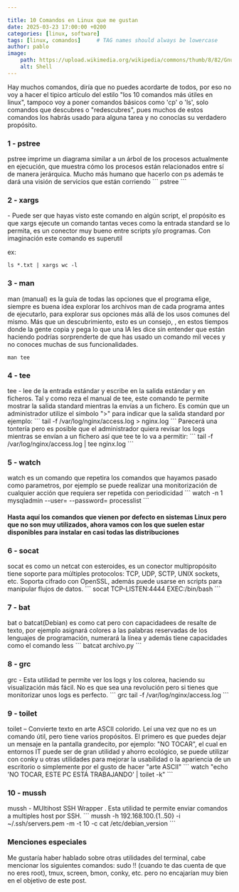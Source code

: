 ```yaml
---

title: 10 Comandos en Linux que me gustan
date: 2025-03-23 17:00:00 +0200
categories: [linux, software]
tags: [linux, comandos]     # TAG names should always be lowercase
author: pablo
image:
    path: https://upload.wikimedia.org/wikipedia/commons/thumb/8/82/Gnu-bash-logo.svg/200px-Gnu-bash-logo.svg.png
    alt: Shell
---
```


Hay muchos comandos, diría que no puedes acordarte de todos, por eso no voy a hacer el tipico artículo del estilo
"los 10 comandos más útiles en linux", tampoco voy a poner comandos básicos como 'cp' o 'ls', solo comandos que descubres o "redescubres",
pues muchos de estos comandos los habrás usado para alguna tarea y no conocías su verdadero propósito.


<h3>1 - pstree</h3>
pstree imprime un diagrama similar a un árbol de los procesos actualmente en ejecución, 
que muestra cómo los procesos están relacionados entre sí de manera jerárquica. Mucho más humano que hacerlo con ps
además te dará una visión de servicios que están corriendo
```
pstree
```
<h3>2 - xargs</h3> - Puede ser que hayas visto este comando en algún script, el propósito es que xargs ejecute un comando tantas veces como la entrada standard
se lo permita, es un conector muy bueno entre scripts y/o programas. Con imaginación este comando es superutil

ex:
```
ls *.txt | xargs wc -l
```
<h3>3 - man</h3> 
man (manual) es la guía de todas las opciones que el programa elige, siempre es buena idea explorar los archivos man de cada programa 
antes de ejecutarlo, para explorar sus opciones más allá de los usos comunes del mismo. Más que un descubrimiento, esto es un consejo,
, en estos tiempos donde la gente copia y pega lo que una IA les dice sin entender que están haciendo 
podrías sorprenderte de que has usado un comando mil veces y no conoces muchas de sus funcionalidades. 

```
man tee
```
<h3>4 - tee</h3>
tee - lee de la entrada estándar y escribe en la salida estándar y en ficheros. 
Tal y como reza el manual de tee, este comando te permite mostrar la salida standard mientras la envías a un fichero. 
Es común que un administrador utilize el símbolo ">" para indicar que la salida standard por ejemplo:
```
tail -f /var/log/nginx/access.log > nginx.log
```
Parecerá una tontería pero es posible que el administrador quiera revisar los logs mientras se envían a un fichero así que tee
te lo va a permitir:
```
tail -f /var/log/nginx/access.log | tee nginx.log
```

<h3>5 - watch</h3>
watch es un comando que repetira los comandos que hayamos pasado como parametros, por ejemplo se puede realizar una monitorización
de cualquier acción que requiera ser repetida con periodicidad
```
watch -n 1 mysqladmin --user=<user> --password=<password> processlist
```

<h4>Hasta aquí los comandos que vienen por defecto en sistemas Linux pero que no son muy utilizados, ahora vamos con los que suelen estar 
disponibles para instalar en casi todas las distribuciones</h4>

<h3>6 - socat</h3>
socat es como un netcat con esteroides, es un conector multipropósito tiene soporte para múltiples protocolos: TCP, UDP, SCTP, UNIX sockets, etc.
Soporta cifrado con OpenSSL, además puede usarse en scripts para manipular flujos de datos. 
```
socat TCP-LISTEN:4444 EXEC:/bin/bash
```
<h3>7 - bat</h3>
bat o batcat(Debian) es como cat pero con capacidadees de resalte de texto, por ejemplo asignará colores a las palabras reservadas de los lenguajes
de programación, numerará la línea y además tiene capacidades como el comando less
```
batcat archivo.py
```

<h3>8 - grc</h3>
grc - Esta utilidad te permite ver los logs y los colorea, haciendo su visualización más fácil. No es que sea una revolución 
pero si tienes que monitorizar unos logs es perfecto.
```
grc tail -f  /var/log/nginx/access.log 
```
<h3>9 - toilet</h3>
toilet – Convierte texto en arte ASCII colorido. Leí una vez que no es un comando útil, pero tiene varios propósitos.
El primero es que puedes dejar un mensaje en la pantalla grandecito, por ejemplo: "NO TOCAR", el cual en entornos IT
puede ser de gran utilidad y ahorro ecológico, se puede utilizar con conky u otras utilidades para mejorar la usabilidad
o la apariencia de un escritorio o simplemente por el gusto de hacer "arte ASCII" 
```
watch "echo 'NO TOCAR, ESTE PC ESTÁ TRABAJANDO' | toilet  -k"  
```

<h3>10 - mussh</h3>
mussh - MUltihost SSH Wrapper . Esta utilidad te permite enviar comandos a multiples host por SSH. 
```
mussh -h 192.168.100.{1..50} -i ~/.ssh/servers.pem -m -t 10 -c cat /etc/debian_version
```
<h3>Menciones especiales</h3>
Me gustaría haber hablado sobre otras utilidades del terminal, cabe mencionar los siguientes comandos:
sudo !! (cuando te das cuenta de que no eres root), tmux, screen, bmon, conky, etc. 
pero no encajarían muy bien en el objetivo de este post.

